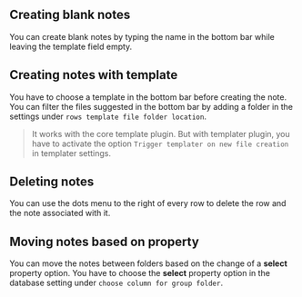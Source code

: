 ## Creating blank notes
You can create blank notes by typing the name in the bottom bar while leaving the template field empty.
## Creating notes with template
You have to choose a template in the bottom bar before creating the note. You can filter the files suggested in the bottom bar by adding a folder in the settings under `rows template file folder location`.
> It works with the core template plugin. But with templater plugin, you have to activate the option `Trigger templater on new file creation` in templater settings.
## Deleting notes 
You can use the dots menu to the right of every row to delete the row and the note associated with it.
## Moving notes based on property
You can move the notes between folders based on the change of a **select** property option. You have to choose the **select** property option in the database setting under `choose column for group folder`.
